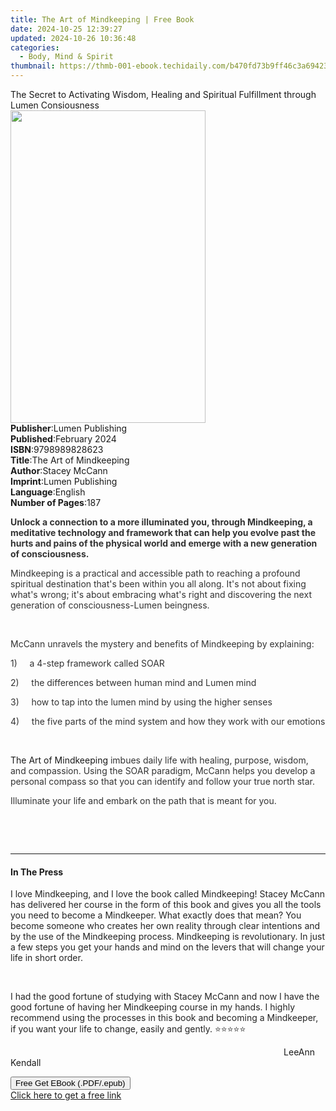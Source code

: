```yaml
---
title: The Art of Mindkeeping | Free Book
date: 2024-10-25 12:39:27
updated: 2024-10-26 10:36:48
categories:
  - Body, Mind & Spirit
thumbnail: https://thmb-001-ebook.techidaily.com/b470fd73b9ff46c3a694234fdee2b099b973f41362c34762119b4a5e2d18b4fc.jpg
---
```

<main id="book-container">
  <div class="flex flex-col">
    <div class="book-brief flex-1 py-6 px-4 sm:p-6 md:py-10 md:px-8">
      <!-- brief-->
      <div class="book-brief-main">
        The Secret to Activating Wisdom, Healing and Spiritual Fulfillment
        through Lumen Consiousness
      </div>
    </div>
    <div
      class="book-meta-info flex-1 grid gap-4 col-start-1 col-end-3 row-start-1 sm:mb-6 sm:grid-cols-4 lg:gap-6 lg:col-start-2 lg:row-end-6 lg:row-span-6 lg:mb-0"
    >
      <div
        class="book-meta-info-left place-content-center mt-4 p-4 text-sm leading-6 col-start-2 col-span-2 dark:text-slate-400"
      >
        <img
          class="w-full h-500 object-cover rounded-lg sm:h-255 sm:col-span-2 lg:col-span-full"
          src="https://img-001-ebook.techidaily.com/780bc1255807233fd62e4904d95ecd1654cfe0f3ff2b35504e0c3c85c8aee58e.jpg"
          alt=""
          width="312"
          height="500"
        />
      </div>
      <div
        class="book-meta-info-right mt-2 col-start-1 row-start-2 col-span-3 self-center"
      >
        <!-- meta data  -->
        <div class="flex flex-col px-4 md:px-8">
          <div class="flex-1">
            <strong>Publisher</strong>:<span class="px-2"
              >Lumen Publishing</span
            >
          </div>
          <div class="flex-1">
            <strong>Published</strong>:<span class="px-2">February 2024</span>
          </div>
          <div class="flex-1">
            <strong>ISBN</strong>:<span class="px-2">9798989828623</span>
          </div>
          <div class="flex-1">
            <strong>Title</strong>:<span class="px-2"
              >The Art of Mindkeeping</span
            >
          </div>
          <div class="flex-1">
            <strong>Author</strong>:<span class="px-2">Stacey McCann</span>
          </div>
          <div class="flex-1">
            <strong>Imprint</strong>:<span class="px-2">Lumen Publishing</span>
          </div>
          <div class="flex-1">
            <strong>Language</strong>:<span class="px-2">English</span>
          </div>
          <div class="flex-1">
            <strong>Number of Pages</strong>:<span class="px-2">187</span>
          </div>
        </div>
      </div>
    </div>
    <div class="book-description flex-1 py-6 px-4 sm:p-6 md:py-10 md:px-8">
      <div class="book-description-main">
        <div accordion-content="" id="description">
          <p>
            <strong style="color: rgb(51, 51, 51)"
              >Unlock a connection to a more illuminated you, through
              Mindkeeping, a meditative technology and framework that can help
              you evolve past the hurts and pains of the physical world and
              emerge with a new generation of consciousness.&nbsp;</strong
            >
          </p>
          <p>
            <span style="color: rgb(51, 51, 51)"
              >Mindkeeping is a practical and accessible path to reaching a
              profound spiritual destination that's been within you all along.
              It's not about fixing what's wrong; it's about embracing what's
              right and discovering the next generation of consciousness-Lumen
              beingness.</span
            >
          </p>
          <p><br /></p>
          <p>
            <span style="color: rgb(51, 51, 51)"
              >McCann unravels the mystery and benefits of Mindkeeping by
              explaining:</span
            >
          </p>
          <p>
            <span style="color: rgb(51, 51, 51)"
              >1)&nbsp;&nbsp;&nbsp;&nbsp;&nbsp;a 4-step framework called
              SOAR</span
            >
          </p>
          <p>
            <span style="color: rgb(51, 51, 51)"
              >2)&nbsp;&nbsp;&nbsp;&nbsp;&nbsp;the differences between human
              mind and Lumen mind</span
            >
          </p>
          <p>
            <span style="color: rgb(51, 51, 51)"
              >3)&nbsp;&nbsp;&nbsp;&nbsp;&nbsp;how to tap into the lumen mind by
              using the higher senses</span
            >
          </p>
          <p>
            <span style="color: rgb(51, 51, 51)"
              >4)&nbsp;&nbsp;&nbsp;&nbsp;&nbsp;the five parts of the mind system
              and how they work with our emotions</span
            >
          </p>
          <p><br /></p>
          <p>
            The Art of Mindkeeping<span style="color: rgb(51, 51, 51)">
              imbues daily life with healing, purpose, wisdom, and compassion.
              Using the SOAR paradigm, McCann helps you develop a personal
              compass so that you can identify and follow your true north star.
            </span>
          </p>
          <p>
            <span style="color: rgb(51, 51, 51)"
              >Illuminate your life and embark on the path that is meant for
              you.</span
            >
          </p>
          <p>&nbsp;</p>
          <p><br /></p>
        </div>
        <div class="accordion-fader"></div>
      </div>
    </div>
    <div class="book-excerpts flex-1 py-6 px-4 sm:p-6 md:py-10 md:px-8">
      <!-- excerpts-->
      <div class="book-excerpts-main">
        <hr />
        <h4 class="placeholder placeholder-heading">
          <span>In The Press</span>
        </h4>
        <p></p>
        <p>
          <span style="color: rgba(36, 36, 36, 1)"
            >I love Mindkeeping, and I love the book called Mindkeeping! Stacey
            McCann has delivered her course in the form of this book and gives
            you all the tools you need to become a Mindkeeper. What exactly does
            that mean? You become someone who creates her own reality through
            clear intentions and by the use of the Mindkeeping process.
            Mindkeeping is revolutionary. In just a few steps you get your hands
            and mind on the levers that will change your life in short
            order.&nbsp;</span
          >
        </p>
        <p><span style="color: rgba(36, 36, 36, 1)">&nbsp;</span></p>
        <p>
          <span style="color: rgba(36, 36, 36, 1)"
            >I had the good fortune of studying with Stacey McCann and now I
            have the good fortune of having her Mindkeeping course in my
            hands.&nbsp;I highly recommend using the processes in this book and
            becoming a Mindkeeper, if you want your life to change, easily and
            gently.&nbsp;⭐️⭐️⭐️⭐️⭐️</span
          >
        </p>
        <p>
          &nbsp;&nbsp;&nbsp;&nbsp;&nbsp;&nbsp;&nbsp;&nbsp;&nbsp;&nbsp;&nbsp;&nbsp;&nbsp;&nbsp;&nbsp;&nbsp;&nbsp;&nbsp;&nbsp;&nbsp;&nbsp;&nbsp;&nbsp;&nbsp;&nbsp;&nbsp;&nbsp;&nbsp;&nbsp;&nbsp;&nbsp;&nbsp;&nbsp;&nbsp;&nbsp;&nbsp;&nbsp;&nbsp;&nbsp;&nbsp;&nbsp;&nbsp;&nbsp;&nbsp;&nbsp;&nbsp;&nbsp;&nbsp;&nbsp;&nbsp;&nbsp;&nbsp;&nbsp;&nbsp;&nbsp;&nbsp;&nbsp;&nbsp;&nbsp;&nbsp;&nbsp;&nbsp;&nbsp;&nbsp;&nbsp;&nbsp;&nbsp;&nbsp;&nbsp;&nbsp;&nbsp;&nbsp;&nbsp;&nbsp;&nbsp;&nbsp;&nbsp;&nbsp;&nbsp;&nbsp;&nbsp;&nbsp;&nbsp;&nbsp;&nbsp;&nbsp;&nbsp;&nbsp;&nbsp;&nbsp;&nbsp;&nbsp;&nbsp;&nbsp;&nbsp;&nbsp;&nbsp;&nbsp;&nbsp;&nbsp;&nbsp;&nbsp;&nbsp;&nbsp;&nbsp;&nbsp;&nbsp;&nbsp;&nbsp;&nbsp;&nbsp;LeeAnn
          Kendall
        </p>
        <p></p>
      </div>
    </div>
    <div
      class="book-about-author flex-1 py-6 px-4 sm:p-6 md:py-10 md:px-8"
    ></div>
    <div class="book-free-get flex-1 py-6 px-4 sm:p-6 md:py-10 md:px-8">
      <button
        id="btn-free-get"
        class="bg-blue-500 hover:bg-blue-700 text-white font-bold py-2 px-4 rounded"
      >
        Free Get EBook (.PDF/.epub)
      </button>
      <div id="countdown-display" class="px-2 text-lg mt-2"></div>
      <a
        id="free-link"
        class="hidden bg-blue-500 hover:bg-blue-700 text-white font-bold py-2 px-4 rounded"
        href="https://www.ebooks.com/en-us/book/211236418/the-art-of-mindkeeping/stacey-mccann/"
        target="_blank"
        >Click here to get a free link</a
      >
    </div>
    <script>
      let countdownTime = 0;
      let countdownInterval = null;
      document
        .getElementById('btn-free-get')
        .addEventListener('click', startCountdown);
      function startCountdown() {
        countdownTime = new Date().getTime() + 60000 * 3;
        countdownInterval = setInterval(updateCountdown, 1000);
        document.getElementById('btn-free-get').disabled = true;
        document
          .getElementById('btn-free-get')
          .classList.add('bg-gray-500', 'cursor-not-allowed');
      }
      function updateCountdown() {
        let currentTime = new Date().getTime();
        let timeLeft = countdownTime - currentTime;
        let secondsLeft = Math.floor(timeLeft / 1000);
        document.getElementById('countdown-display').innerHTML =
          `Remaining time: ${secondsLeft} seconds.`;
        if (secondsLeft <= 0) {
          clearInterval(countdownInterval);
          document.getElementById('btn-free-get').classList.add('hidden');
          document.getElementById('free-link').classList.remove('hidden');
          document.getElementById('countdown-display').innerHTML = '';
        }
      }
    </script>
  </div>
</main>
